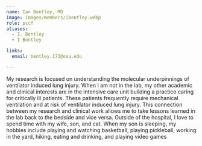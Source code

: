 ```yaml
---
name: Ian Bentley, MD
image: images/members/ibentley.webp
role: pccf
aliases:
  - I. Bentley
  - I Bentley

links:
  email: bentley.173@osu.edu

---
```


My research is focused on understanding the molecular underpinnings of ventilator induced lung injury. When I am not in the lab, my other academic and clinical interests are in the intensive care unit building a practice caring for critically ill patients. These patients frequently require mechanical ventilation and at risk of ventilator induced lung injury.  This connection between my research and clinical work allows me to take lessons learned in the lab back to the bedside and vice versa. Outside of the hospital, I love to spend time with my wife, son, and cat. When my son is sleeping, my hobbies include playing and watching basketball, playing pickleball, working in the yard, hiking, eating and drinking, and playing video games